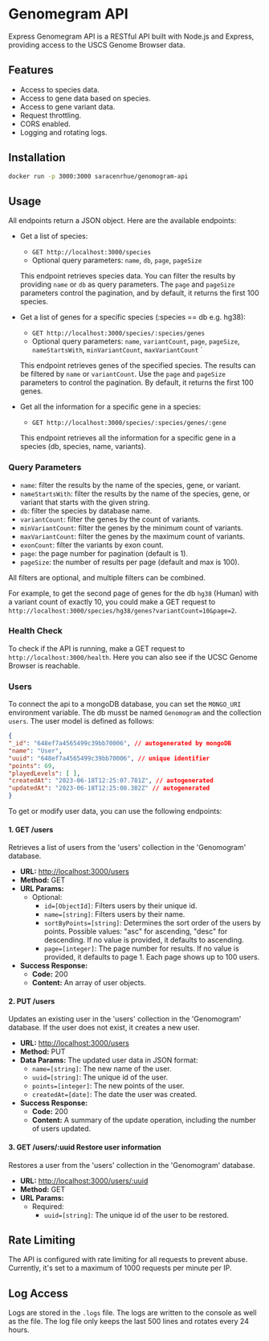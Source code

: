 # Genomegram API

Express Genomegram API is a RESTful API built with Node.js and Express, providing access to the USCS Genome Browser data.

## Features

- Access to species data.
- Access to gene data based on species.
- Access to gene variant data.
- Request throttling.
- CORS enabled.
- Logging and rotating logs.

## Installation

```bash
docker run -p 3000:3000 saracenrhue/genomogram-api
```

## Usage

All endpoints return a JSON object. Here are the available endpoints:

- Get a list of species:
  - `GET http://localhost:3000/species`
  - Optional query parameters: `name`, `db`, `page`, `pageSize`
  
  This endpoint retrieves species data. You can filter the results by providing `name` or `db` as query parameters. The `page` and `pageSize` parameters control the pagination, and by default, it returns the first 100 species.

- Get a list of genes for a specific species (:species == db e.g. hg38):
  - `GET http://localhost:3000/species/:species/genes`
  - Optional query parameters: `name`, `variantCount`, `page`, `pageSize`, `nameStartsWith`, `minVariantCount`, `maxVariantCount`
  `
  
  This endpoint retrieves genes of the specified species. The results can be filtered by `name` or `variantCount`. Use the `page` and `pageSize` parameters to control the pagination. By default, it returns the first 100 genes.

- Get all the information for a specific gene in a species:
  - `GET http://localhost:3000/species/:species/genes/:gene`

  This endpoint retrieves all the information for a specific gene in a species (db, species, name, variants).

### Query Parameters

- `name`: filter the results by the name of the species, gene, or variant.
- `nameStartsWith`: filter the results by the name of the species, gene, or variant that starts with the given string.
- `db`: filter the species by database name.
- `variantCount`: filter the genes by the count of variants.
- `minVariantCount`: filter the genes by the minimum count of variants.
- `maxVariantCount`: filter the genes by the maximum count of variants.
- `exonCount`: filter the variants by exon count.
- `page`: the page number for pagination (default is 1).
- `pageSize`: the number of results per page (default and max is 100).

All filters are optional, and multiple filters can be combined.

For example, to get the second page of genes for the db `hg38` (Human) with a variant count of exactly 10, you could make a GET request to `http://localhost:3000/species/hg38/genes?variantCount=10&page=2`.

### Health Check

To check if the API is running, make a GET request to `http://localhost:3000/health`. Here you can also see if the UCSC Genome Browser is reachable.

### Users

To connect the api to a mongoDB database, you can set the `MONGO_URI` environment variable. The db musst be named `Genomogram` and the collection `users`.
The user model is defined as follows:

```json
{
"_id": "648ef7a4565499c39bb70006", // autogenerated by mongoDB
"name": "User",
"uuid": "648ef7a4565499c39bb70006", // unique identifier
"points": 69,
"playedLevels": [ ],
"createdAt": "2023-06-18T12:25:07.781Z", // autogenerated
"updatedAt": "2023-06-18T12:25:08.382Z" // autogenerated
}
```

To get or modify user data, you can use the following endpoints:

#### 1. GET /users

Retrieves a list of users from the 'users' collection in the 'Genomogram' database.

- **URL:** <http://localhost:3000/users>
- **Method:** GET
- **URL Params:**
  - Optional:
    - `id=[ObjectId]`: Filters users by their unique id.
    - `name=[string]`: Filters users by their name.
    - `sortByPoints=[string]`: Determines the sort order of the users by points. Possible values: "asc" for ascending, "desc" for descending. If no value is provided, it defaults to ascending.
    - `page=[integer]`: The page number for results. If no value is provided, it defaults to page 1. Each page shows up to 100 users.
- **Success Response:**
  - **Code:** 200
  - **Content:** An array of user objects.

#### 2. PUT /users

Updates an existing user in the 'users' collection in the 'Genomogram' database. If the user does not exist, it creates a new user.

- **URL:** <http://localhost:3000/users>
- **Method:** PUT
- **Data Params:** The updated user data in JSON format:
  - `name=[string]`: The new name of the user.
  - `uuid=[string]`: The unique id of the user.
  - `points=[integer]`: The new points of the user.
  - `createdAt=[date]`: The date the user was created.
- **Success Response:**
  - **Code:** 200
  - **Content:** A summary of the update operation, including the number of users updated.

#### 3. GET /users/:uuid Restore user information

Restores a user from the 'users' collection in the 'Genomogram' database.

- **URL:** <http://localhost:3000/users/:uuid>
- **Method:** GET
- **URL Params:**
  - Required:
    - `uuid=[string]`: The unique id of the user to be restored.

## Rate Limiting

The API is configured with rate limiting for all requests to prevent abuse. Currently, it's set to a maximum of 1000 requests per minute per IP.

## Log Access

Logs are stored in the `.logs` file. The logs are written to the console as well as the file. The log file only keeps the last 500 lines and rotates every 24 hours.
